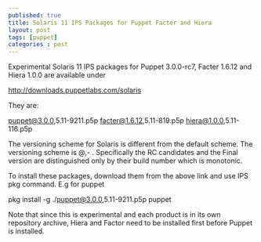 ```yaml
---
published: true
title: Solaris 11 IPS Packages for Puppet Facter and Hiera
layout: post
tags: [puppet]
categories : post
---
```

Experimental Solaris 11 IPS packages for Puppet 
3.0.0-rc7, Facter 1.6.12 and Hiera 1.0.0 are available under 

http://downloads.puppetlabs.com/solaris 

They are: 

puppet@3.0.0,5.11-9211.p5p 
facter@1.6.12,5.11-819.p5p 
hiera@1.0.0,5.11-116.p5p 

The versioning scheme for Solaris is different from the default 
scheme.  The versioning scheme is 
<product>@<product-version>,<consolidation>-<build number> . 
Specifically the RC candidates and 
the Final version are distinguished only by their build number which 
is monotonic. 

To install these packages, download them from the above link and use 
IPS pkg command. E.g for puppet 

pkg install -g ./puppet@3.0.0,5.11-9211.p5p puppet 

Note that since this is experimental and each product is in its own 
repository archive, Hiera and Factor need to be installed first before 
Puppet is installed.